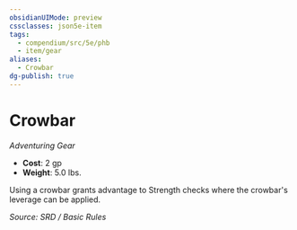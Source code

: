 ```yaml
---
obsidianUIMode: preview
cssclasses: json5e-item
tags:
  - compendium/src/5e/phb
  - item/gear
aliases:
  - Crowbar
dg-publish: true
---
```

# Crowbar
*Adventuring Gear*  

- **Cost**: 2 gp
- **Weight**: 5.0 lbs.

Using a crowbar grants advantage to Strength checks where the crowbar's leverage can be applied.

*Source: SRD / Basic Rules*